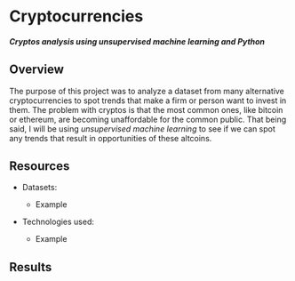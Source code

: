 # Cryptocurrencies
#### *Cryptos analysis using unsupervised machine learning and Python*

## Overview

The purpose of this project was to analyze a dataset from many alternative cryptocurrencies to spot trends that make a firm or person want to invest in them. The problem with cryptos is that the most common ones, like bitcoin or ethereum, are becoming unaffordable for the common public. That being said, I will be using *unsupervised machine learning* to see if we can spot any trends that result in opportunities of these altcoins. 

## Resources

- Datasets:
  - Example

- Technologies used: 
  - Example


## Results
